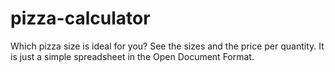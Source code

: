 pizza-calculator
================

Which pizza size is ideal for you? See the sizes and the price per quantity. It is just a simple spreadsheet in the Open Document Format.
